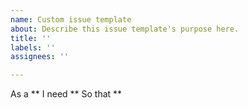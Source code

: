 ```yaml
---
name: Custom issue template
about: Describe this issue template's purpose here.
title: ''
labels: ''
assignees: ''

---
```


As a **
I need **
So that **
